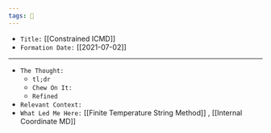 ```yaml
---
tags: 🧪
---
```


- `Title:` [[Constrained ICMD]]
- `Formation Date:` [[2021-07-02]]

---

- `The Thought:`
	- `tl;dr`
	- `Chew On It:`
	- `Refined`
- `Relevant Context:`
- `What Led Me Here:` [[Finite Temperature String Method]] , [[Internal Coordinate MD]]